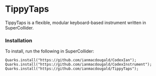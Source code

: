 # TippyTaps
TippyTaps is a flexible, modular keyboard-based instrument written in SuperCollider. 

### Installation
To install, run the following in SuperCollider: 
~~~~
Quarks.install("https://github.com/ianmacdougald/CodexIan");
Quarks.install("https://github.com/ianmacdougald/CodexInstrument");
Quarks.install("https://github.com/ianmacdougald/TippyTaps");
~~~~
